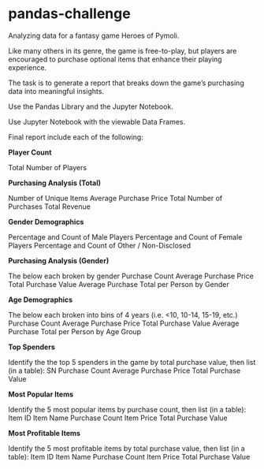 # pandas-challenge

Analyzing data for a fantasy game Heroes of Pymoli.

Like many others in its genre, the game is free-to-play, but players are encouraged to purchase optional items that enhance their playing experience. 

The task is to generate a report that breaks down the game’s purchasing data into meaningful insights.

Use the Pandas Library and the Jupyter Notebook.

Use Jupyter Notebook with the viewable Data Frames.

Final report include each of the following:

**Player Count**

Total Number of Players

**Purchasing Analysis (Total)**

Number of Unique Items
Average Purchase Price
Total Number of Purchases
Total Revenue

**Gender Demographics**

Percentage and Count of Male Players
Percentage and Count of Female Players
Percentage and Count of Other / Non-Disclosed

**Purchasing Analysis (Gender)**

The below each broken by gender
Purchase Count
Average Purchase Price
Total Purchase Value
Average Purchase Total per Person by Gender

**Age Demographics**

The below each broken into bins of 4 years (i.e. <10, 10-14, 15-19, etc.)
Purchase Count
Average Purchase Price
Total Purchase Value
Average Purchase Total per Person by Age Group

**Top Spenders**

Identify the the top 5 spenders in the game by total purchase value, then list (in a table):
SN
Purchase Count
Average Purchase Price
Total Purchase Value

**Most Popular Items**

Identify the 5 most popular items by purchase count, then list (in a table):
Item ID
Item Name
Purchase Count
Item Price
Total Purchase Value

**Most Profitable Items**

Identify the 5 most profitable items by total purchase value, then list (in a table):
Item ID
Item Name
Purchase Count
Item Price
Total Purchase Value
